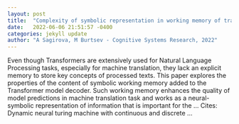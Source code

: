 ```yaml
---
layout: post
title:  "Complexity of symbolic representation in working memory of transformer correlates with the complexity of a task"
date:   2022-06-06 21:51:57 -0400
categories: jekyll update
author: "A Sagirova, M Burtsev - Cognitive Systems Research, 2022"
---
```

Even though Transformers are extensively used for Natural Language Processing tasks, especially for machine translation, they lack an explicit memory to store key concepts of processed texts. This paper explores the properties of the content of symbolic working memory added to the Transformer model decoder. Such working memory enhances the quality of model predictions in machine translation task and works as a neural-symbolic representation of information that is important for the …
Cites: ‪Dynamic neural turing machine with continuous and discrete …‬  